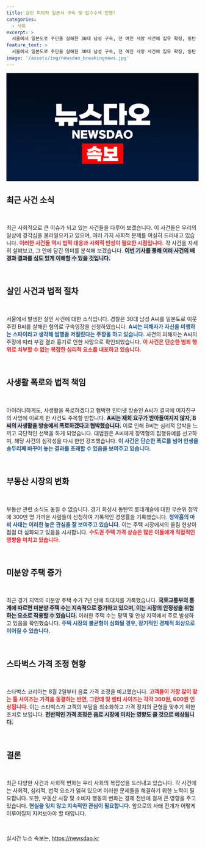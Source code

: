 ```yaml
---
title: 살인 피의자 일본서 구속 및 압수수색 진행!
categories:
  - 사회
excerpt: >
  서울에서 일본도로 주민을 살해한 30대 남성 구속, 전 여친 사망 사건에 집유 확정, 동탄 롯데캐슬 청약에 300만명 몰려! 뜨거운 서울 분양시장과 함께 경기는 미분양 7년 최대 기록! 스타벅스 음료 가격도 조정, 고객 부담 최소화.
feature_text: >
  서울에서 일본도로 주민을 살해한 30대 남성 구속, 전 여친 사망 사건에 집유 확정, 동탄 롯데캐슬 청약에 300만명 몰려! 뜨거운 서울 분양시장과 함께 경기는 미분양 7년 최대 기록! 스타벅스 음료 가격도 조정, 고객 부담 최소화.
image: '/assets/img/newsdao_breakingnews.jpg'
---
```


<p><img src="/assets/img/newsdao_breakingnews.jpg" alt="ranknews 속보" /></p>

<h2 data-ke-size="size26">최근 사건 소식</h2>

<p data-ke-size="size16">&nbsp;</p>

<p>최근 사회적으로 큰 이슈가 되고 있는 사건들을 다루어 보겠습니다. 이 사건들은 우리의 일상에 경각심을 불러일으키고 있으며, 여러 가지 사회적 문제를 여실히 드러내고 있습니다. <b><span style="color: #ee2323;">이러한 사건들 역시 법적 대응과 사회적 반성이 필요한 시점입니다.</span></b> 각 사건을 자세히 살펴보고, 그 안에 담긴 의미를 분석해 보겠습니다. <b><span style="background-color: #21538527;">이번 기사를 통해 여러 사건의 배경과 결과를 심도 있게 이해할 수 있을 것입니다.</span></b> </p>

<p data-ke-size="size16">&nbsp;</p>

<h2 data-ke-size="size26">살인 사건과 법적 절차</h2>

<p data-ke-size="size16">&nbsp;</p>

<p>서울에서 발생한 살인 사건에 대한 소식입니다. 경찰은 30대 남성 A씨를 일본도로 이웃 주민 B씨를 살해한 혐의로 구속영장을 신청하였습니다. <b><span style="color: #1a5490;">A씨는 피해자가 자신을 미행하는 스파이라고 생각해 범행을 저질렀다는 주장을 하고 있습니다.</span></b> 사건의 피해자는 A씨의 주장에 따라 부검 결과 흉기로 인한 사망으로 확인되었습니다. <b><span style="color: #ee2323;">이 사건은 단순한 범죄 행위로 치부할 수 없는 복잡한 심리적 요소를 내포하고 있습니다.</span></b> </p>

<p data-ke-size="size16">&nbsp;</p>

<h2 data-ke-size="size26">사생활 폭로와 법적 책임</h2>

<p data-ke-size="size16">&nbsp;</p>

<p>아이러니하게도, 사생활을 폭로하겠다고 협박한 인터넷 방송인 A씨가 결국에 여자친구의 사망에 이르게 한 사건도 주목할 만합니다. <b><span style="background-color: #21538527;">A씨는 재회 요구가 받아들여지지 않자, B씨의 사생활을 방송에서 폭로하겠다고 협박했습니다.</span></b> 이로 인해 B씨는 심리적 압박을 느끼고 극단적인 선택을 하게 되었습니다. 대법원은 A씨에게 징역형의 집행유예를 선고하며, 해당 사건의 심각성을 다시 한번 강조했습니다. <b><span style="color: #1a5490;">이 사건은 단순한 폭로를 넘어 인생을 송두리째 바꾸어 놓는 결과를 초래할 수 있음을 보여주고 있습니다.</span></b> </p>

<p data-ke-size="size16">&nbsp;</p>

<h2 data-ke-size="size26">부동산 시장의 변화</h2>

<p data-ke-size="size16">&nbsp;</p>

<p>부동산 관련 소식도 놓칠 수 없습니다. 경기 화성시 동탄역 롯데캐슬에 대한 무순위 청약에 300만 명 가까운 사람들이 신청하여 기록적인 경쟁률을 기록했습니다. <b><span style="color: #1a5490;">청약홈의 마비 사태는 이러한 높은 관심을 잘 보여주고 있습니다.</span></b> 이는 주택 시장에서의 쏠림 현상이 점점 더 심화되고 있음을 시사합니다. <b><span style="color: #ee2323;">수도권 주택 가격 상승은 많은 이들에게 직접적인 영향을 미치고 있습니다.</span></b> </p>

<p data-ke-size="size16">&nbsp;</p>

<h2 data-ke-size="size26">미분양 주택 증가 </h2>

<p data-ke-size="size16">&nbsp;</p>

<p>최근 경기 지역의 미분양 주택 수가 7년 만에 최대치를 기록했습니다. <b><span style="background-color: #21538527;">국토교통부의 통계에 따르면 미분양 주택 수는 지속적으로 증가하고 있으며, 이는 시장의 안정성을 위협하는 요소로 작용할 수 있습니다.</span></b> 이러한 주택 수는 평택 및 안성 지역에서 주로 발생하고 있음을 확인했습니다. <b><span style="color: #1a5490;">주택 시장의 불균형이 심화될 경우, 장기적인 경제적 외상으로 이어질 수 있습니다.</span></b> </p>

<p data-ke-size="size16">&nbsp;</p>

<h2 data-ke-size="size26">스타벅스 가격 조정 현황</h2>

<p data-ke-size="size16">&nbsp;</p>

<p>스타벅스 코리아는 8월 2일부터 음료 가격 조정을 예고했습니다. <b><span style="color: #ee2323;">고객들이 가장 많이 찾는 톨 사이즈는 가격을 동결하는 반면, 그란데 및 벤티 사이즈는 각각 300원, 600원 인상됩니다.</span></b> 이는 스타벅스가 고객의 부담을 최소화하고 가격 정치의 균형을 맞추기 위한 조치로 보입니다. <b><span style="background-color: #21538527;">전반적인 가격 조정은 음료 시장에 미치는 영향도 클 것으로 예상됩니다.</span></b> </p>

<p data-ke-size="size16">&nbsp;</p>

<h2 data-ke-size="size26">결론</h2>

<p data-ke-size="size16">&nbsp;</p>

<p>최근 다양한 사건과 사회적 변화는 우리 사회의 복잡성을 드러내고 있습니다. 각 사건에는 사회적, 심리적, 법적 요소가 얽혀 있으며 이러한 문제들을 해결하기 위한 노력이 필요합니다. 또한, 부동산 시장 및 소비자 행동의 변화는 경제 전반에 걸쳐 큰 영향을 주고 있습니다. <b><span style="color: #1a5490;">현실을 잊지 않고 지속적인 관심이 필요합니다.</span></b> 앞으로의 사태 전개가 어떻게 이루어질지 지켜보아야 할 때입니다. </p>

<p data-ke-size="size16">&nbsp;</p>
실시간 뉴스 속보는, <a href="https://newsdao.kr" rel="dofollow">https://newsdao.kr</a>


